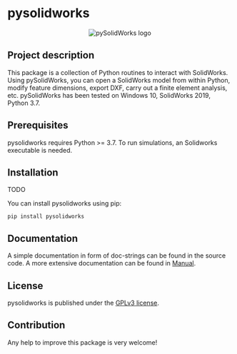 # pysolidworks

<p align="center">
  <img src="https://github.com/mklanac/pySolidWorks/blob/main/pySolidLogo.png?raw=true" alt="pySolidWorks logo"/>
</p>

## Project description

This package is a collection of Python routines to interact with SolidWorks. Using pySolidWorks, you can open a SolidWorks model from within Python, modify feature dimensions, export DXF, carry out a finite element analysis, etc.
pySolidWorks has been tested on Windows 10, SolidWorks 2019, Python 3.7.

## Prerequisites

pysolidworks requires Python >= 3.7. To run simulations, an Solidworks executable is needed. 

## Installation
TODO

You can install pysolidworks using pip:

```shell
pip install pysolidworks
```

## Documentation

A simple documentation in form of doc-strings can be found in the source code. A more extensive documentation can be found in [Manual](https://github.com/mklanac/pySolidWorks/blob/main/Manual.pdf).

## License

pysolidworks is published under the [GPLv3 license](https://www.gnu.org/licenses/gpl-3.0.html).


## Contribution

Any help to improve this package is very welcome!
